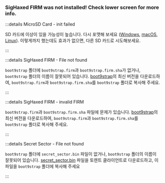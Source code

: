 ### SigHaxed FIRM was not installed! Check lower screen for more info.

:::details MicroSD Card - init failed

SD 카드에 이상이 있을 가능성이 높습니다. 다시 포맷해 보세요 ([Windows](formatting-sd-\(windows\)), [macOS](formatting-sd-\(mac\)), [Linux](formatting-sd-\(linux\))). 이렇게까지 했는데도 효과가 없으면, 다른 SD 카드로 시도해보세요.

:::

:::details SigHaxed FIRM - File not found

`boot9strap` 폴더에 `boot9strap.firm`과 `boot9strap.firm.sha`가 없거나, `boot9strap` 폴더의 이름이 잘못되어 있습니다. [boot9strap](https://github.com/SciresM/boot9strap/releases/download/1.4/boot9strap-1.4.zip)의 최신 버전을 다운로드하여, `boot9strap.firm`과 `boot9strap.firm.sha`를 `boot9strap` 폴더로 복사해 주세요.

:::

:::details SigHaxed FIRM - invalid FIRM

`boot9strap.firm`과 `boot9strap.firm.sha` 파일에 문제가 있습니다. [boot9strap](https://github.com/SciresM/boot9strap/releases/download/1.4/boot9strap-1.4.zip)의 최신 버전을 다운로드하여, `boot9strap.firm`과 `boot9strap.firm.sha`를 `boot9strap` 폴더로 복사해 주세요.

:::

:::details Secret Sector - File not found

`boot9strap` 폴더에 `secret_sector.bin` 파일이 없거나, `boot9strap` 폴더의 이름이 잘못되어 있습니다. [secret_sector.bin](magnet:?xt=urn:btih:15a3c97acf17d67af98ae8657cc66820cc58f655&dn=secret_sector.bin&tr=udp%3a%2f%2ftracker.torrent.eu.org%3a451%2fannounce&tr=udp%3a%2f%2ftracker.lelux.fi%3a6969%2fannounce&tr=udp%3a%2f%2ftracker.loadbt.com%3a6969%2fannounce&tr=udp%3a%2f%2ftracker.moeking.me%3a6969%2fannounce&tr=udp%3a%2f%2ftracker.monitorit4.me%3a6969%2fannounce&tr=udp%3a%2f%2ftracker.ololosh.space%3a6969%2fannounce&tr=udp%3a%2f%2ftracker.pomf.se%3a80%2fannounce&tr=udp%3a%2f%2ftracker.srv00.com%3a6969%2fannounce&tr=udp%3a%2f%2ftracker.theoks.net%3a6969%2fannounce&tr=udp%3a%2f%2ftracker.tiny-vps.com%3a6969%2fannounce&tr=udp%3a%2f%2fopen.tracker.cl%3a1337%2fannounce&tr=udp%3a%2f%2ftracker.zerobytes.xyz%3a1337%2fannounce&tr=udp%3a%2f%2ftracker1.bt.moack.co.kr%3a80%2fannounce&tr=udp%3a%2f%2fvibe.sleepyinternetfun.xyz%3a1738%2fannounce&tr=udp%3a%2f%2fwww.torrent.eu.org%3a451%2fannounce&tr=udp%3a%2f%2ftracker.openbittorrent.com%3a6969%2fannounce&tr=udp%3a%2f%2f9.rarbg.com%3a2810%2fannounce&tr=udp%3a%2f%2ftracker.opentrackr.org%3a1337%2fannounce&tr=udp%3a%2f%2fexodus.desync.com%3a6969%2fannounce&tr=http%3a%2f%2fopenbittorrent.com%3a80%2fannounce) 파일을 토렌트 클라이언트로 다운로드하고, 이 파일을 `boot9strap` 폴더에 복사해 주세요

:::
